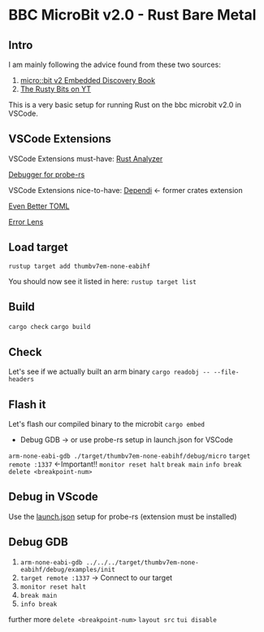 # BBC MicroBit v2.0 - Rust Bare Metal

## Intro

I am mainly following the advice found from these two sources:

1. [micro::bit v2 Embedded Discovery Book](https://docs.rust-embedded.org/discovery-mb2/)
2. [The Rusty Bits on YT](https://www.youtube.com/@therustybits)

This is a very basic setup for running Rust on the bbc microbit v2.0 in VSCode.

## VSCode Extensions

VSCode Extensions must-have:
[Rust Analyzer](https://marketplace.visualstudio.com/items?itemName=rust-lang.rust-analyzer)

[Debugger for probe-rs](https://marketplace.visualstudio.com/items?itemName=probe-rs.probe-rs-debugger)

VSCode Extensions nice-to-have:
[Dependi](https://marketplace.visualstudio.com/items?itemName=fill-labs.dependi) <- former crates extension

[Even Better TOML](https://marketplace.visualstudio.com/items?itemName=tamasfe.even-better-toml)

[Error Lens](https://marketplace.visualstudio.com/items?itemName=usernamehw.errorlens)

## Load target

`rustup target add thumbv7em-none-eabihf`

You should now see it listed in here:
`rustup target list`

## Build

`cargo check`
`cargo build`

## Check

Let's see if we actually built an arm binary
`cargo readobj -- --file-headers`

## Flash it

Let's flash our compiled binary to the microbit
`cargo embed`

- Debug GDB -> or use probe-rs setup in launch.json for VSCode
  
`arm-none-eabi-gdb ./target/thumbv7em-none-eabihf/debug/micro`
`target remote :1337` <-Important!!
`monitor reset halt`
`break main`
`info break`
`delete <breakpoint-num>`

## Debug in VScode

Use the [launch.json](.vscode/launch.json) setup for probe-rs (extension must be installed)

## Debug GDB  

1. `arm-none-eabi-gdb ../../../target/thumbv7em-none-eabihf/debug/examples/init`
2. `target remote :1337` -> Connect to our target
3. `monitor reset halt`
4. `break main`
5. `info break`

further more
`delete <breakpoint-num>`
`layout src`
`tui disable`
